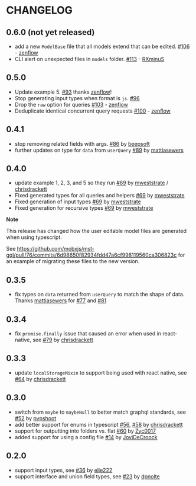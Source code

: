 # CHANGELOG

## 0.6.0 (not yet released)

- add a new `ModelBase` file that all models extend that can be edited. [#106](https://github.com/mobxjs/mst-gql/pull/106) - [zenflow](https://github.com/zenflow)
- CLI alert on unexpected files in `models` folder. [#113](https://github.com/mobxjs/mst-gql/pull/113) - [RXminuS](https://github.com/RXminuS)

## 0.5.0

- Update example 5. [#93](https://github.com/mobxjs/mst-gql/pull/93) thanks [zenflow](https://github.com/zenflow)!
- Stop generating input types when format is `js`. [#96](https://github.com/mobxjs/mst-gql/pull/96)
- Drop the `raw` option for queries [#103](https://github.com/mobxjs/mst-gql/pull/103) - [zenflow](https://github.com/zenflow)
- Deduplicate identical concurrent query requests [#100](https://github.com/mobxjs/mst-gql/pull/100) - [zenflow](https://github.com/zenflow)

## 0.4.1

- stop removing related fields with args. [#86](https://github.com/mobxjs/mst-gql/pull/86) by [beepsoft](https://github.com/beepsoft)
- further updates on type for `data` from `userQuery` [#89](https://github.com/mobxjs/mst-gql/pull/89) by [mattiasewers](https://github.com/mattiasewers)

## 0.4.0

- update example 1, 2, 3, and 5 so they run [#69](https://github.com/mobxjs/mst-gql/pull/64) by [mweststrate](https://github.com/mweststrate) / [chrisdrackett](https://github.com/chrisdrackett)
- Fixed generated types for all queries and helpers [#69](https://github.com/mobxjs/mst-gql/pull/64) by [mweststrate](https://github.com/mweststrate)
- Fixed generation of input types [#69](https://github.com/mobxjs/mst-gql/pull/64) by [mweststrate](https://github.com/mweststrate)
- Fixed generation for recursive types [#69](https://github.com/mobxjs/mst-gql/pull/64) by [mweststrate](https://github.com/mweststrate)

**Note**

This release has changed how the user editable model files are generated when using typescript.

See https://github.com/mobxjs/mst-gql/pull/76/commits/6d98650f82934fdd47a6cf998119560ca306823c for an example of migrating these files to the new version.

## 0.3.5

- fix types on `data` returned from `userQuery` to match the shape of data. Thanks [mattiasewers](https://github.com/mattiasewers) for [#77](https://github.com/mobxjs/mst-gql/pull/77) and [#81](https://github.com/mobxjs/mst-gql/pull/81)

## 0.3.4

- fix `promise.finally` issue that caused an error when used in react-native, see [#79](https://github.com/mobxjs/mst-gql/pull/79) by [chrisdrackett](https://github.com/chrisdrackett)

## 0.3.3

- update `localStorageMixin` to support being used with react native, see [#64](https://github.com/mobxjs/mst-gql/pull/64) by [chrisdrackett](https://github.com/chrisdrackett)

## 0.3.0

- switch from `maybe` to `maybeNull` to better match graphql standards, see [#52](https://github.com/mobxjs/mst-gql/pull/52) by [pvpshoot](https://github.com/pvpshoot)
- add better support for enums in typescript [#56](https://github.com/mobxjs/mst-gql/pull/56), [#58](https://github.com/mobxjs/mst-gql/pull/58) by [chrisdrackett](https://github.com/chrisdrackett)
- support for outputting into folders vs. flat [#60](https://github.com/mobxjs/mst-gql/pull/60) by [Zyc0017](https://github.com/Zyc0017)
- added support for using a config file [#14](https://github.com/mobxjs/mst-gql/pull/14) by [JoviDeCroock](https://github.com/JoviDeCroock)

## 0.2.0

- support input types, see [#36](https://github.com/mobxjs/mst-gql/pull/36) by [elie222](https://github.com/elie222)
- support interface and union field types, see [#23](https://github.com/mobxjs/mst-gql/pull/23) by [dpnolte](https://github.com/dpnolte)
